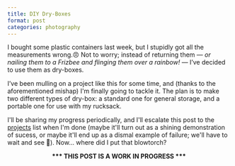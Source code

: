 ```yaml
---
title: DIY Dry-Boxes
format: post
categories: photography
---
```


I bought some plastic containers last week, but I stupidly got all the measurements wrong.😠 Not to worry; instead of returning them — <i>or nailing them to a Frizbee and flinging them over a rainbow! —</i> I’ve decided to use them as dry-boxes.

I’ve been mulling on a project like this for some time, and (thanks to the aforementioned mishap) I'm finally going to tackle it. The plan is to make two different types of dry-box: a standard one for general storage, and a portable one for use with my rucksack.

I'll be sharing my progress periodically, and I'll escalate this post to the [projects](https://martbetz.github.io/archive.html#diy) list when I'm done (maybe it'll turn out as a shining demonstration of sucess, or maybe it'll end up as a dismal example of failure; we'll have to wait and see 😬). Now... where did I put that blowtorch?

<center>
<b>*** THIS POST IS A WORK IN PROGRESS ***</b>
</center>
